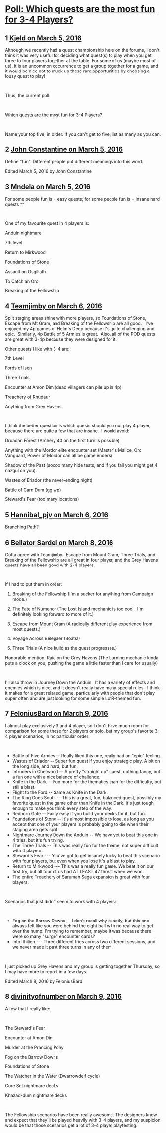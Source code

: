 # [Poll: Which quests are the most fun for 3-4 Players?](https://community.fantasyflightgames.com/topic/204633-poll-which-quests-are-the-most-fun-for-3-4-players/)

## 1 [Kjeld on March 5, 2016](https://community.fantasyflightgames.com/topic/204633-poll-which-quests-are-the-most-fun-for-3-4-players/?do=findComment&comment=2086415)

Although we recently had a quest championship here on the forums, I don't think it was very useful for deciding what quest(s) to play when you get three to four players together at the table. For some of us (maybe most of us), it is an uncommon occurrence to get a group together for a game, and it would be nice not to muck up these rare opportunities by choosing a lousy quest to play!

 

Thus, the current poll:

 

Which quests are the most fun for 3-4 Players?

 

Name your top five, in order. If you can't get to five, list as many as you can.

## 2 [John Constantine on March 5, 2016](https://community.fantasyflightgames.com/topic/204633-poll-which-quests-are-the-most-fun-for-3-4-players/?do=findComment&comment=2086420)

Define "fun". Different people put different meanings into this word.

Edited March 5, 2016 by John Constantine

## 3 [Mndela on March 5, 2016](https://community.fantasyflightgames.com/topic/204633-poll-which-quests-are-the-most-fun-for-3-4-players/?do=findComment&comment=2086446)

For some people fun is = easy quests; for some people fun is = insane hard quests ^^

 

One of my favourite quest in 4 players is:

Anduin nightmare

7th level

Return to Mirkwood

Foundations of Stone

Assault on Osgiliath

To Catch an Orc

Breaking of the Fellowship

## 4 [Teamjimby on March 6, 2016](https://community.fantasyflightgames.com/topic/204633-poll-which-quests-are-the-most-fun-for-3-4-players/?do=findComment&comment=2086683)

Split staging areas shine with more players, so Foundations of Stone, Escape from Mt Gram, and Breaking of the Fellowship are all good.   I've enjoyed my 4p games of Helm's Deep because it's quite challenging and epic.  Similarly, 4p Battle of 5 Armies is great.  Also, all of the POD quests are great with 3-4p because they were designed for it.

Other quests I like with 3-4 are:

7th Level

Fords of Isen

Three Trials

Encounter at Amon Dim (dead villagers can pile up in 4p)

Treachery of Rhudaur

Anything from Grey Havens

 

I think the better question is which quests should you not play 4 player, because there are quite a few that are insane.  I would avoid:

Druadan Forest (Archery 40 on the first turn is possible)

Anything with the Mordor elite encounter set (Master's Malice, Orc Vanguard, Power of Mordor can all be game enders)

Shadow of the Past (soooo many hide tests, and if you fail you might get 4 nazgul on you).

Wastes of Eriador (the never-ending night)

Battle of Carn Dum (gg wp)

Steward's Fear (too many locations)

## 5 [Hannibal_pjv on March 6, 2016](https://community.fantasyflightgames.com/topic/204633-poll-which-quests-are-the-most-fun-for-3-4-players/?do=findComment&comment=2087841)

Branching Path?

## 6 [Bellator Sardel on March 8, 2016](https://community.fantasyflightgames.com/topic/204633-poll-which-quests-are-the-most-fun-for-3-4-players/?do=findComment&comment=2090295)

Gotta agree with Teamjimby.  Escape from Mount Gram, Three Trials, and Breaking of the Fellowship are all great in four player, and the Grey Havens quests have all been good with 2-4 players.

 

If I had to put them in order:

1. Breaking of the Fellowship (I'm a sucker for anything from Campaign mode.)

2. The Fate of Numenor (The Lost Island mechanic is too cool.  I'm definitely looking forward to more of it.)

3. Escape from Mount Gram (A radically different play experience from most quests.)

4. Voyage Across Belegaer (Boats!)

5. Three Trials (A nice build as the quest progresses.)

Honorable mention: Raid on the Grey Havens (The burning mechanic kinda puts a clock on you, pushing the game a little faster than I care for usually)

 

I'll also throw in Journey Down the Anduin.  It has a variety of effects and enemies which is nice, and it doesn't really have many special rules.  I think it makes for a great relaxed game, particularly with people that don't play super often and are just looking for some simple LotR-themed fun.

## 7 [FeloniusBard on March 9, 2016](https://community.fantasyflightgames.com/topic/204633-poll-which-quests-are-the-most-fun-for-3-4-players/?do=findComment&comment=2091710)

I almost play exclusively 3 and 4 player, so I don't have much room for comparison for some these for 2 players or solo, but my group's favorite 3-4 player scenarios, in no particular order: 

 

 * Battle of Five Armies -- Really liked this one, really had an "epic" feeling.
 * Wastes of Eriador -- Super fun quest if you enjoy strategic play. A bit on the long side, and hard, but fun.
 * Intruders in Chetwood -- A pretty "straight up" quest, nothing fancy, but a fun one with a nice balance of challenge. 
 * Knife in the Dark -- Fun more for the thematics than for the difficulty, but still a blast. 
 * Flight to the Ford -- Same as Knife in the Dark.
 * The Ring Goes South -- This is a great, fun, balanced quest, possibly my favorite quest in the game other than Knife in the Dark. It's just tough enough to make you think every step of the way.
 * Redhorn Gate -- Fairly easy if you build your decks for it, but fun.
 * Foundations of Stone -- It's almost impossible to lose, as long as you accept that one of your players is probably going to die when their staging area gets split. 
 * Nightmare Journey Down the Anduin -- We have yet to beat this one in 4 tries, but it's fun trying. 
 * The Three Trials -- This was really fun for the theme, not super difficult with 4 players.  
 * Steward's Fear --- You've got to get insanely lucky to beat this scenario with four players, but even when you lose it's a blast to play.
 * Return to Mirkwood --- This was a really fun game. We beat it on our first try, but all four of us had AT LEAST 47 threat when we won.
 * The entire Treachery of Saruman Saga expansion is great with four players. 

 

Scenarios that just didn't seem to work with 4 players: 

 

 * Fog on the Barrow Downs -- I don't recall why exactly, but this one always felt like you were behind the eight ball with no real way to get over the hump. I'm trying to remember, maybe it was because there were so many "surge" encounter cards?
 * Into Ithilien --- Three different tries across two different sessions, and we never made it past three turns in any of them.

 

I just picked up Grey Havens and my group is getting together Thursday, so I may have more to report in a few days.

Edited March 8, 2016 by FeloniusBard

## 8 [divinityofnumber on March 9, 2016](https://community.fantasyflightgames.com/topic/204633-poll-which-quests-are-the-most-fun-for-3-4-players/?do=findComment&comment=2091959)

A few that I really like:

 

The Steward's Fear

Encounter at Amon Din

Murder at the Prancing Pony

Fog on the Barrow Downs

Foundations of Stone

The Watcher in the Water (Dwarrowdelf cycle)

Core Set nightmare decks

Khazad-dum nightmare decks

 

The Fellowship scenarios have been really awesome. The designers know and expect that they'll be played heavily with 3-4 players, and my suspicion would be that those scenarios get a lot of 3-4 player playtesting. 

